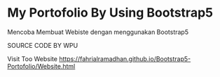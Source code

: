 # My Portofolio By Using Bootstrap5

Mencoba Membuat Webiste dengan menggunakan Bootstrap5


SOURCE CODE BY WPU


Visit Too Website  https://fahrialramadhan.github.io/Bootstrap5-Portofolio/Website.html



